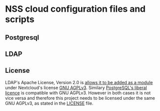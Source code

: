 # NSS cloud configuration files and scripts

## Postgresql

## LDAP

## License
LDAP's Apache License, Version 2.0 is [allows it to be added as a module](https://www.apache.org/licenses/GPL-compatibility.html) under Nextcloud's license [GNU AGPLv3](https://github.com/nextcloud/server/blob/master/COPYING). Similary [PostgreSQL's liberal licence](Postgresql) is compatible with GNU AGPLv3. However in both cases it is not vice versa and therefore this project needs to be licensed under the same GNU AGPLv3, as stated in the [LICENSE](../LICENSE) file.